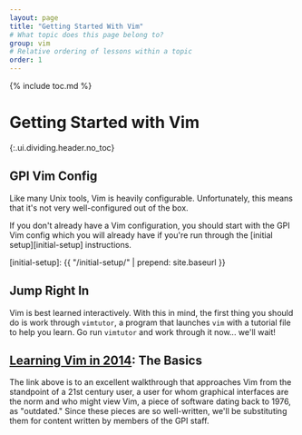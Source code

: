 ```yaml
---
layout: page
title: "Getting Started With Vim"
# What topic does this page belong to?
group: vim
# Relative ordering of lessons within a topic
order: 1
---
```



{% include toc.md %}

# Getting Started with Vim
{:.ui.dividing.header.no_toc}

## GPI Vim Config

Like many Unix tools, Vim is heavily configurable. Unfortunately, this means
that it's not very well-configured out of the box.

If you don't already have a Vim configuration, you should start with the GPI Vim
config which you will already have if you're run through the [initial
setup][initial-setup] instructions.

[initial-setup]: {{ "/initial-setup/" | prepend: site.baseurl }}

## Jump Right In

Vim is best learned interactively. With this in mind, the first thing you
should do is work through `vimtutor`, a program that launches `vim` with a
tutorial file to help you learn. Go run `vimtutor` and work through it now...
we'll wait!

## [Learning Vim in 2014][learning-vim]: The Basics

The link above is to an excellent walkthrough that approaches Vim from the
standpoint of a 21st century user, a user for whom graphical interfaces are the
norm and who might view Vim, a piece of software dating back to 1976, as
"outdated." Since these pieces are so well-written, we'll be substituting them
for content written by members of the GPI staff.

[learning-vim]: http://benmccormick.org/learning-vim-in-2014/
[the-basics]: http://benmccormick.org/2014/06/30/learning-vim-in-2014-the-basics/
[vim-language]: http://benmccormick.org/2014/07/02/learning-vim-in-2014-vim-as-language/
